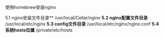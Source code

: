 使用homebrew安装nginx

5.1  nginx安装文件目录**
 /usr/local/Cellar/nginx
 **5.2  nginx配置文件目录**
 /usr/local/etc/nginx
 **5.3  config文件目录**
 /usr/local/etc/nginx/nginx.conf
 **5.4  系统hosts位置**
 /private/etc/hosts



